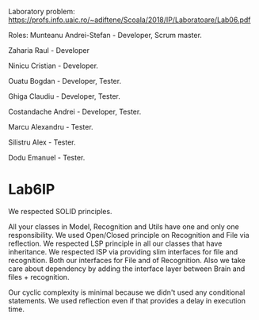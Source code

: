 Laboratory problem: https://profs.info.uaic.ro/~adiftene/Scoala/2018/IP/Laboratoare/Lab06.pdf

Roles:
Munteanu Andrei-Stefan - Developer, Scrum master.

Zaharia Raul - Developer

Ninicu Cristian - Developer.

Ouatu Bogdan - Developer, Tester.

Ghiga Claudiu - Developer, Tester.

Costandache Andrei - Developer, Tester.

Marcu Alexandru - Tester.

Silistru Alex - Tester.

Dodu Emanuel - Tester.

# Lab6IP

We respected SOLID principles.

All your classes in Model, Recognition and Utils have one and only one responsibility.
We used Open/Closed principle on Recognition and File via reflection.
We respected LSP principle in all our classes that have inheritance.
We respected ISP via providing slim interfaces for file and recognition.
Both our interfaces for File and of Recognition.
Also we take care about dependency by adding the interface layer between Brain and files + recognition.

Our cyclic complexity is minimal because we didn't used any conditional statements.
We used reflection even if that provides a delay in execution time.

